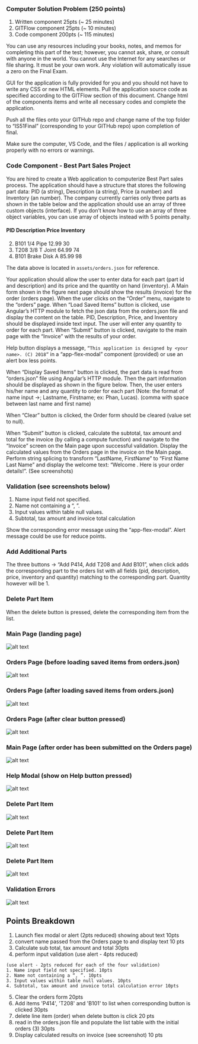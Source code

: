 ### Computer Solution Problem (250 points)

1. Written component 25pts (~ 25 minutes)
2. GITFlow component 25pts (~ 10 minutes)
3. Code component 200pts (~ 115 minutes)

You can use any resources including  your books, notes, and memos for completing this part of
the test; however, you cannot ask, share, or consult with anyone in the world. You cannot use
the Internet for any searches or file sharing. It must be your own work. Any violation will
automatically issue a zero on the Final Exam.

GUI for the application is fully provided for you and you should not have to write any CSS or new HTML elements. Pull the application source code as specified according to the GITFlow section of this document. Change html of the components items and write all necessary codes and complete the application.

Push all the files onto your GITHub repo and change name of the top folder to
“IS51Final” (corresponding to your GITHub repo) upon completion of final.

Make sure the computer, VS Code, and the files / application is all working properly with no errors or warnings.

### Code Component - Best Part Sales Project

You are hired to create a Web application to computerize Best Part sales process. The application should have a structure that stores the following part data: PID (a string), Description (a string), Price (a number) and Inventory (an number). The company currently carries only three parts as shown in the table below and the application should use an array of three custom objects (interface). If you don’t know how to use an array of three object variables, you can use  array of objects instead with 5 points penalty.

#### PID Description Price Inventory
2. B101 1/4 Pipe 12.99 30
3. T208 3/8 T Joint 64.99 74
4. B101 Brake Disk A 85.99 98

The data above is located in ```assets/orders.json``` for reference. 

Your application should allow the user to enter data for each part (part id and description) and its price and the quantity on hand (inventory). A Main form shown in the figure next page should show the results (invoice) for the order (orders page). When the user clicks on the “Order” menu, navigate to the “orders” page. When “Load Saved Items” button is clicked, use Angular’s HTTP module to fetch the json data from the orders.json file and display the content on the table. PID, Description, Price, and Inventory should be displayed inside text input. The user will enter any quantity to order for each part. When “Submit” button is clicked, navigate to the main page with the “Invoice” with the results of your order.

Help button displays a message, ```“This application is designed by <your name>. (C) 2018”``` in a “app-flex-modal” component (provided) or use an alert box less points.

When “Display Saved Items” button is clicked, the part data is read from “orders.json” file using
Angular’s HTTP module. Then the part information should be displayed as shown in the figure
below. Then, the user enters his/her name and any quantity to order for each part (Note: the format of name input ->; Lastname, Firstname; ex: Phan, Lucas). (comma with space between last name and first name) 

When “Clear” button is clicked, the Order form should be cleared (value set to null). 

When “Submit” button is clicked, calculate the subtotal, tax amount and total for the invoice (by calling a compute function) and navigate to the “Invoice” screen on the Main page upon successful validation. Display the calculated values from the Orders page in the invoice on the Main page. Perform string splicing to transform “LastName, FirstName” to “First Name Last Name” and display the welcome text: “Welcome <First Name> <Last Name>. Here is your order details!”. (See screenshots)

### Validation (see screenshots below)

1. Name input field not specified.
2. Name not containing a “, ”.
3. Input values within table null values.
4. Subtotal, tax amount and invoice total calculation

Show the corresponding error message using the “app-flex-modal”. Alert message could be use for reduce points.

### Add Additional Parts

The three buttons -> “Add P414, Add T208 and Add B101”, when click adds the corresponding part to the orders list with all fields (pid, description, price, inventory and quantity) matching to the corresponding part. Quantity however will be 1.



### Delete Part Item

When the delete button is pressed, delete the corresponding item from the list.

### Main Page (landing page)
![alt text](./img/1.png)

### Orders Page (before loading saved items from orders.json)
![alt text](./img/2.png)

### Orders Page (after loading saved items from orders.json)
![alt text](./img/3.png)

### Orders Page (after clear button pressed)
![alt text](./img/4.png)

### Main Page (after order has been submitted on the Orders page)
![alt text](./img/5.png)

### Help Modal (show on Help button pressed)
![alt text](./img/6.png)

### Delete Part Item
![alt text](./img/7.png)

### Delete Part Item
![alt text](./img/8.png)

### Delete Part Item
![alt text](./img/9.png)

### Validation Errors
![alt text](./img/10.png)



## Points Breakdown

1. Launch flex modal or alert (2pts reduced) showing about text 10pts
2. convert name passed from the Orders page to <First Name> <Last Name> and display text 10 pts
3. Calculate sub total, tax amount and total 30pts
4. perform input validation (use alert - 4pts reduced)
  ```
  (use alert - 2pts reduced for each of the four validation)
1. Name input field not specified. 10pts
2. Name not containing a “, ”. 10pts
3. Input values within table null values. 10pts
4. Subtotal, tax amount and invoice total calculation error 10pts
  ```
5. Clear the orders form 20pts
6. Add items 'P414', 'T208' and 'B101' to list when corresponding button is clicked 30pts
7. delete line item (order) when delete button is click 20 pts
8. read in the orders.json file and populate the list table with the initial orders (3) 30pts
9. Display calculated results on invoice (see screenshot) 10 pts